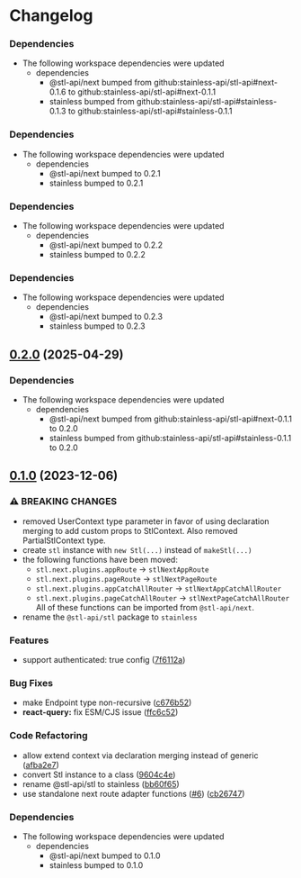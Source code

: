 # Changelog

### Dependencies

- The following workspace dependencies were updated
  - dependencies
    - @stl-api/next bumped from github:stainless-api/stl-api#next-0.1.6 to github:stainless-api/stl-api#next-0.1.1
    - stainless bumped from github:stainless-api/stl-api#stainless-0.1.3 to github:stainless-api/stl-api#stainless-0.1.1

### Dependencies

* The following workspace dependencies were updated
  * dependencies
    * @stl-api/next bumped to 0.2.1
    * stainless bumped to 0.2.1

### Dependencies

* The following workspace dependencies were updated
  * dependencies
    * @stl-api/next bumped to 0.2.2
    * stainless bumped to 0.2.2

### Dependencies

* The following workspace dependencies were updated
  * dependencies
    * @stl-api/next bumped to 0.2.3
    * stainless bumped to 0.2.3

## [0.2.0](https://github.com/stainless-api/stl-api/compare/next-auth-v0.1.6...next-auth-v0.2.0) (2025-04-29)


### Dependencies

* The following workspace dependencies were updated
  * dependencies
    * @stl-api/next bumped from github:stainless-api/stl-api#next-0.1.1 to 0.2.0
    * stainless bumped from github:stainless-api/stl-api#stainless-0.1.1 to 0.2.0

## [0.1.0](https://github.com/stainless-api/stl-api/compare/next-auth-v0.0.3...next-auth-v0.1.0) (2023-12-06)

### ⚠ BREAKING CHANGES

- removed UserContext type parameter in favor of using declaration merging to add custom props to StlContext. Also removed PartialStlContext type.
- create `stl` instance with `new Stl(...)` instead of `makeStl(...)`
- the following functions have been moved:
  - `stl.next.plugins.appRoute` -> `stlNextAppRoute`
  - `stl.next.plugins.pageRoute` -> `stlNextPageRoute`
  - `stl.next.plugins.appCatchAllRouter` -> `stlNextAppCatchAllRouter`
  - `stl.next.plugins.pageCatchAllRouter` -> `stlNextPageCatchAllRouter`
    All of these functions can be imported from `@stl-api/next`.
- rename the `@stl-api/stl` package to `stainless`

### Features

- support authenticated: true config ([7f6112a](https://github.com/stainless-api/stl-api/commit/7f6112a17f79fcf651db23fb39dcb35b46f33ad3))

### Bug Fixes

- make Endpoint type non-recursive ([c676b52](https://github.com/stainless-api/stl-api/commit/c676b52b62357843d1d98a7f0a737f9528793daa))
- **react-query:** fix ESM/CJS issue ([ffc6c52](https://github.com/stainless-api/stl-api/commit/ffc6c526f017e892100a7de4370af2134d83d514))

### Code Refactoring

- allow extend context via declaration merging instead of generic ([afba2e7](https://github.com/stainless-api/stl-api/commit/afba2e7156013bdccfb887c6a9f5281b3db9e54d))
- convert Stl instance to a class ([9604c4e](https://github.com/stainless-api/stl-api/commit/9604c4ed9fad41e885ab08c3c5108a5ea227458e))
- rename @stl-api/stl to stainless ([bb60f65](https://github.com/stainless-api/stl-api/commit/bb60f6508fa6e1bc4e8acd141a818ee797948a82))
- use standalone next route adapter functions ([#6](https://github.com/stainless-api/stl-api/issues/6)) ([cb26747](https://github.com/stainless-api/stl-api/commit/cb26747850ec6dd93e78377b5bf61fc5433d69f7))

### Dependencies

- The following workspace dependencies were updated
  - dependencies
    - @stl-api/next bumped to 0.1.0
    - stainless bumped to 0.1.0
